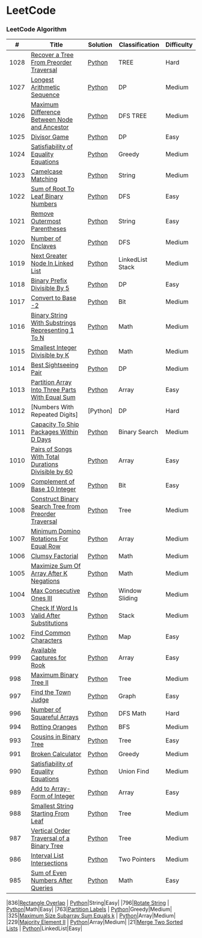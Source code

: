 LeetCode
========

### LeetCode Algorithm



| # | Title | Solution | Classification | Difficulty |
|---| ----- | -------- | ---------- | -------------- |
|1028|[Recover a Tree From Preorder Traversal](https://leetcode.com/problems/recover-a-tree-from-preorder-traversal/) | [Python](https://github.com/xiaohai0520/LeetCode/blob/master/algorithms/1028.%20Recover%20a%20Tree%20From%20Preorder%20Traversal.py)|TREE|Hard|
|1027|[Longest Arithmetic Sequence](https://leetcode.com/problems/longest-arithmetic-sequence/) | [Python](https://github.com/xiaohai0520/LeetCode/blob/master/algorithms/1027.%20Longest%20Arithmetic%20Sequence.py)|DP|Medium|
|1026|[Maximum Difference Between Node and Ancestor](https://leetcode.com/problems/maximum-difference-between-node-and-ancestor/) | [Python](https://github.com/xiaohai0520/LeetCode/blob/master/algorithms/1026.Maximum%20Difference%20Between%20Node%20and%20Ancestor.py)|DFS TREE|Medium|
|1025|[Divisor Game](https://leetcode.com/problems/divisor-game/) | [Python](https://github.com/xiaohai0520/LeetCode/blob/master/algorithms/1025.%20Divisor%20Game.py)|DP|Easy|
|1024|[Satisfiability of Equality Equations](https://leetcode.com/problems/video-stitching/) | [Python](https://github.com/xiaohai0520/LeetCode/blob/master/algorithms/1024.%20Video%20Stitching.py)|Greedy|Medium|
|1023|[Camelcase Matching](https://leetcode.com/problems/camelcase-matching/) | [Python](https://github.com/xiaohai0520/LeetCode/blob/master/algorithms/1023.%20Camelcase%20Matching.py)|String|Medium|
|1022|[Sum of Root To Leaf Binary Numbers](https://leetcode.com/problems/sum-of-root-to-leaf-binary-numbers/) | [Python](https://github.com/xiaohai0520/LeetCode/blob/master/algorithms/1022.%20Sum%20of%20Root%20To%20Leaf%20Binary%20Numbers.py)|DFS|Easy|
|1021|[Remove Outermost Parentheses](https://leetcode.com/problems/remove-outermost-parentheses/) | [Python](https://github.com/xiaohai0520/LeetCode/blob/master/algorithms/1021.%20Remove%20Outermost%20Parentheses.py)|String|Easy|
|1020|[Number of Enclaves](https://leetcode.com/problems/number-of-enclaves/) | [Python](https://github.com/xiaohai0520/LeetCode/blob/master/algorithms/1020.%20Number%20of%20Enclaves.py)|DFS|Medium|
|1019|[Next Greater Node In Linked List](https://leetcode.com/problems/next-greater-node-in-linked-list/) | [Python](https://github.com/xiaohai0520/LeetCode/blob/master/algorithms/1019.%20Next%20Greater%20Node%20In%20Linked%20List.py)|LinkedList Stack|Medium|
|1018|[Binary Prefix Divisible By 5](https://leetcode.com/problems/binary-prefix-divisible-by-5/) | [Python](https://github.com/xiaohai0520/LeetCode/blob/master/algorithms/1018.%20Binary%20Prefix%20Divisible%20By%205.py)|DP|Easy|
|1017|[Convert to Base -2](https://leetcode.com/problems/convert-to-base-2/) | [Python](https://github.com/xiaohai0520/LeetCode/blob/master/algorithms/1017.%20Convert%20to%20Base%20-2.py)|Bit|Medium|
|1016|[Binary String With Substrings Representing 1 To N](https://leetcode.com/problems/binary-string-with-substrings-representing-1-to-n/) | [Python](https://github.com/xiaohai0520/LeetCode/blob/master/algorithms/1016.%20Binary%20String%20With%20Substrings%20Representing%201%20To%20N.py)|Math|Medium|
|1015|[Smallest Integer Divisible by K](https://leetcode.com/problems/smallest-integer-divisible-by-k/) | [Python](https://github.com/xiaohai0520/LeetCode/blob/master/algorithms/1015.%20Smallest%20Integer%20Divisible%20by%20K.py)|Math|Medium|
|1014|[Best Sightseeing Pair](https://leetcode.com/problems/best-sightseeing-pair/) | [Python](https://github.com/xiaohai0520/LeetCode/blob/master/algorithms/1014.%20Best%20Sightseeing%20Pair.py)|DP|Medium|
|1013|[Partition Array Into Three Parts With Equal Sum](https://leetcode.com/problems/partition-array-into-three-parts-with-equal-sum/) | [Python](https://github.com/xiaohai0520/LeetCode/blob/master/algorithms/1013.%20Partition%20Array%20Into%20Three%20Parts%20With%20Equal%20Sum.py)|Array|Easy|
|1012|[Numbers With Repeated Digits]| [Python]|DP|Hard|
|1011|[Capacity To Ship Packages Within D Days](https://leetcode.com/problems/capacity-to-ship-packages-within-d-days/) | [Python](https://github.com/xiaohai0520/LeetCode/blob/master/algorithms/1011.%20Capacity%20To%20Ship%20Packages%20Within%20D%20Days.py)|Binary Search|Medium|
|1010|[Pairs of Songs With Total Durations Divisible by 60](https://leetcode.com/problems/pairs-of-songs-with-total-durations-divisible-by-60/) | [Python](https://github.com/xiaohai0520/LeetCode/blob/master/algorithms/1010.%20Pairs%20of%20Songs%20With%20Total%20Durations%20Divisible%20by%2060.py)|Array|Easy|
|1009|[Complement of Base 10 Integer](https://leetcode.com/problems/complement-of-base-10-integer/) | [Python](https://github.com/xiaohai0520/LeetCode/blob/master/algorithms/1009.%20Complement%20of%20Base%2010%20Integer.py)|Bit|Easy|
|1008|[Construct Binary Search Tree from Preorder Traversal](https://leetcode.com/problems/construct-binary-search-tree-from-preorder-traversal/)| [Python](https://github.com/xiaohai0520/LeetCode/blob/master/algorithms/1008.%20Construct%20Binary%20Search%20Tree%20from%20Preorder%20Traversal.py)|Tree|Medium|
|1007|[Minimum Domino Rotations For Equal Row](https://leetcode.com/problems/minimum-domino-rotations-for-equal-row/)| [Python](https://github.com/xiaohai0520/LeetCode/blob/master/algorithms/1007.%20Minimum%20Domino%20Rotations%20For%20Equal%20Row.py)|Array|Medium|
|1006|[Clumsy Factorial](https://leetcode.com/problems/clumsy-factorial/)| [Python](https://github.com/xiaohai0520/LeetCode/blob/master/algorithms/1006.%20Clumsy%20Factorial.py)|Math|Medium|
|1005|[Maximize Sum Of Array After K Negations](https://leetcode.com/problems/maximize-sum-of-array-after-k-negations/)| [Python](https://github.com/xiaohai0520/LeetCode/blob/master/algorithms/1005.%20Maximize%20Sum%20Of%20Array%20After%20K%20Negations.py)|Math|Medium|
|1004|[Max Consecutive Ones III](https://leetcode.com/problems/max-consecutive-ones-iii/)| [Python](https://github.com/xiaohai0520/LeetCode/blob/master/algorithms/1004.%20Max%20Consecutive%20Ones%20III.py)|Window Sliding|Medium|
|1003|[Check If Word Is Valid After Substitutions](https://leetcode.com/problems/check-if-word-is-valid-after-substitutions/)| [Python](https://github.com/xiaohai0520/LeetCode/blob/master/algorithms/1003.%20Check%20If%20Word%20Is%20Valid%20After%20Substitutions.py)|Stack|Medium|
|1002|[Find Common Characters](https://leetcode.com/problems/find-common-characters/)| [Python](https://github.com/xiaohai0520/LeetCode/blob/master/algorithms/1002.%20Find%20Common%20Characters.py)|Map|Easy|
|999|[Available Captures for Rook](https://leetcode.com/problems/available-captures-for-rook/)| [Python](https://github.com/xiaohai0520/LeetCode/blob/master/algorithms/999.%20Available%20Captures%20for%20Rook.py)|Array|Easy|
|998|[Maximum Binary Tree II](https://leetcode.com/problems/maximum-binary-tree-ii/)| [Python](https://github.com/xiaohai0520/LeetCode/blob/master/algorithms/998.%20Maximum%20Binary%20Tree%20II.py)|Tree|Medium|
|997|[Find the Town Judge](https://leetcode.com/problems/find-the-town-judge/)| [Python](https://github.com/xiaohai0520/LeetCode/blob/master/algorithms/997.%20Find%20the%20Town%20Judge.py)|Graph|Easy|
|996|[Number of Squareful Arrays](https://leetcode.com/problems/number-of-squareful-arrays/)| [Python](https://github.com/xiaohai0520/LeetCode/blob/master/algorithms/996.%20Number%20of%20Squareful%20Arrays.py)|DFS Math|Hard|
|994|[Rotting Oranges](https://leetcode.com/problems/rotting-oranges/)| [Python](https://github.com/xiaohai0520/LeetCode/blob/master/algorithms/994.%20Rotting%20Oranges.py)|BFS|Medium|
|993|[Cousins in Binary Tree](https://leetcode.com/problems/cousins-in-binary-tree/)| [Python](https://github.com/xiaohai0520/LeetCode/blob/master/algorithms/993.%20Cousins%20in%20Binary%20Tree.py)|Tree|Easy|
|991|[Broken Calculator](https://leetcode.com/problems/broken-calculator/)| [Python](https://github.com/xiaohai0520/LeetCode/blob/master/algorithms/991.%20Broken%20Calculator.py)|Greedy|Medium|
|990|[Satisfiability of Equality Equations](https://leetcode.com/problems/satisfiability-of-equality-equations/)| [Python](https://github.com/xiaohai0520/LeetCode/blob/master/algorithms/990.%20Satisfiability%20of%20Equality%20Equations.py)|Union Find|Medium|
|989|[Add to Array-Form of Integer](https://leetcode.com/problems/add-to-array-form-of-integer/)| [Python](https://github.com/xiaohai0520/LeetCode/blob/master/algorithms/989.%20Add%20to%20Array-Form%20of%20Integer.py)|Array|Easy|
|988|[Smallest String Starting From Leaf](https://leetcode.com/problems/smallest-string-starting-from-leaf/)| [Python](https://github.com/xiaohai0520/LeetCode/blob/master/algorithms/988.%20Smallest%20String%20Starting%20From%20Leaf.py)|Tree|Medium|
|987|[Vertical Order Traversal of a Binary Tree](https://leetcode.com/problems/vertical-order-traversal-of-a-binary-tree/)| [Python](https://github.com/xiaohai0520/LeetCode/blob/master/algorithms/987.%20Vertical%20Order%20Traversal%20of%20a%20Binary%20Tree.py)|Tree|Medium|
|986|[Interval List Intersections](https://leetcode.com/problems/interval-list-intersections/)| [Python](https://github.com/xiaohai0520/LeetCode/blob/master/algorithms/986.%20Interval%20List%20Intersections.py)|Two Pointers|Medium|
|985|[Sum of Even Numbers After Queries](https://leetcode.com/problems/sum-of-even-numbers-after-queries/)| [Python](https://github.com/xiaohai0520/LeetCode/blob/master/algorithms/985.%20Sum%20of%20Even%20Numbers%20After%20Queries.py)|Math|Easy|











|836|[Rectangle Overlap](https://leetcode.com/problems/rectangle-overlap/) | [Python](https://github.com/xiaohai0520/LeetCode/blob/master/algorithms/796.%20Rotate%20String.py)|String|Easy|
|796|[Rotate String](https://leetcode.com/problems/rotate-string/) | [Python](https://github.com/xiaohai0520/LeetCode/blob/master/algorithms/836.%20Rectangle%20Overlap.py)|Math|Easy|
|763|[Partition Labels](https://leetcode.com/problems/partition-labels/) | [Python](https://github.com/xiaohai0520/LeetCode/blob/master/algorithms/763.%20Partition%20Labels.py)|Greedy|Medium|
|325|[Maximum Size Subarray Sum Equals k](https://leetcode.com/problems/maximum-size-subarray-sum-equals-k/) | [Python](https://github.com/xiaohai0520/LeetCode/blob/master/algorithms/325.%20Maximum%20Size%20Subarray%20Sum%20Equals%20k.py)|Array|Medium|
|229|[Majority Element II](https://leetcode.com/problems/majority-element-ii/) | [Python](https://github.com/xiaohai0520/LeetCode/blob/master/algorithms/229.Majority%20Element%20II.py)|Array|Medium|
|21|[Merge Two Sorted Lists](https://leetcode.com/problems/merge-two-sorted-lists/) | [Python](https://github.com/xiaohai0520/LeetCode/blob/master/algorithms/21.%20Merge%20Two%20Sorted%20Lists.py)|LinkedList|Easy|

